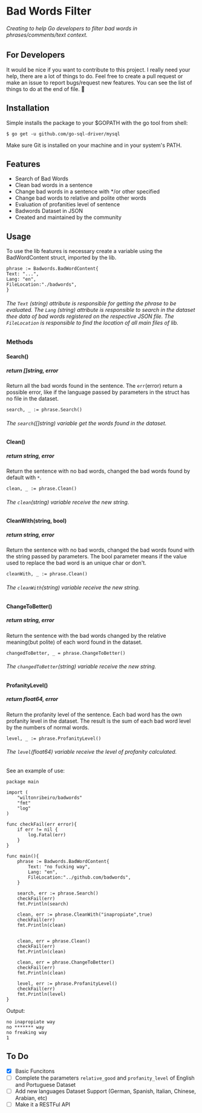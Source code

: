 # Bad Words Filter
###### Creating to help Go developers to filter bad words in phrases/comments/text context.

## For Developers
It would be nice if you want to contribute to this project. I really need your help, there are a lot of things to do.
Feel free to create a pull request or make an issue to report bugs/request new features. You can see the list of things to do at the end of file.
🙇

## Installation
Simple installs the package to your $GOPATH with the go tool from shell:
```
$ go get -u github.com/go-sql-driver/mysql
```
Make sure Git is installed on your machine and in your system's PATH.

## Features
* Search of Bad Words
* Clean bad words in a sentence
* Change bad words in a sentence with */or other specified
* Change bad words to relative and polite other words
* Evaluation of profanities level of sentence
* Badwords Dataset in JSON
* Created and maintained by the community

## Usage
To use the lib features is necessary create a variable using the BadWordContent struct, imported by the lib.
```
phrase := Badwords.BadWordContent{
Text: "...",
Lang: "en",
FileLocation:"./badwords",
}
```
###### The `Text` (string) attribute is responsible for getting the phrase to be evaluated. The `Lang` (string) attribute is responsible to search in the dataset thee data of bad words registered on the respective JSON file. The `FileLocation` is responsible to find the location of all main files of lib.

### Methods

#### Search()
##### return []string, error
Return all the bad words found in the sentence.
The `err`(error) return a possible error, like if the language passed by parameters in the struct has no file in the dataset.
```
search, _ := phrase.Search()
```
###### The `search`([]string) variable get the words found in the dataset.

#### Clean()
##### return string, error
Return the sentence with no bad words, changed the bad words found by default with `*`.
```
clean, _ := phrase.Clean()
```
###### The `clean`(string) variable receive the new string.

#### CleanWith(string, bool)
##### return string, error
Return the sentence with no bad words, changed the bad words found with the string passed by parameters.
The bool parameter means if the value used to replace the bad word is an unique char or don't.
```
cleanWith, _ := phrase.Clean()
```
###### The `cleanWith`(string) variable receive the new string.

#### ChangeToBetter()
##### return string, error
Return the sentence with the bad words changed by the relative meaning(but polite) of each word found in the dataset.
```
changedToBetter, _ = phrase.ChangeToBetter()
```
###### The `changedToBetter`(string) variable receive the new string.

#### ProfanityLevel()
##### return float64, error
Return the profanity level of the sentence. Each bad word has the own profanity level in the dataset. The result is the sum of each bad word level by the numbers of normal words.
```
level, _ := phrase.ProfanityLevel()
```
###### The `level`(float64) variable receive the level of profanity calculated.

See an example of use:
```
package main

import (
	"wiltonribeiro/badwords"
	"fmt"
	"log"
)

func checkFail(err error){
	if err != nil {
		log.Fatal(err)
	}
}

func main(){
	phrase := Badwords.BadWordContent{
		Text: "no fucking way",
		Lang: "en",
		FileLocation:"../github.com/badwords",
	}

	search, err := phrase.Search()
	checkFail(err)
	fmt.Println(search)

	clean, err := phrase.CleanWith("inapropiate",true)
	checkFail(err)
	fmt.Println(clean)


	clean, err = phrase.Clean()
	checkFail(err)
	fmt.Println(clean)

	clean, err = phrase.ChangeToBetter()
	checkFail(err)
	fmt.Println(clean)

	level, err := phrase.ProfanityLevel()
	checkFail(err)
	fmt.Println(level)
}
```
Output:
```
no inapropiate way
no ******* way
no freaking way
1
```
## To Do
- [x] Basic Funcitons
- [ ] Complete the parameters `relative_good` and `profanity_level` of English and Portuguese Dataset
- [ ] Add new languages Dataset Support (German, Spanish, Italian, Chinese, Arabian, etc)
- [ ] Make it a RESTFul API
